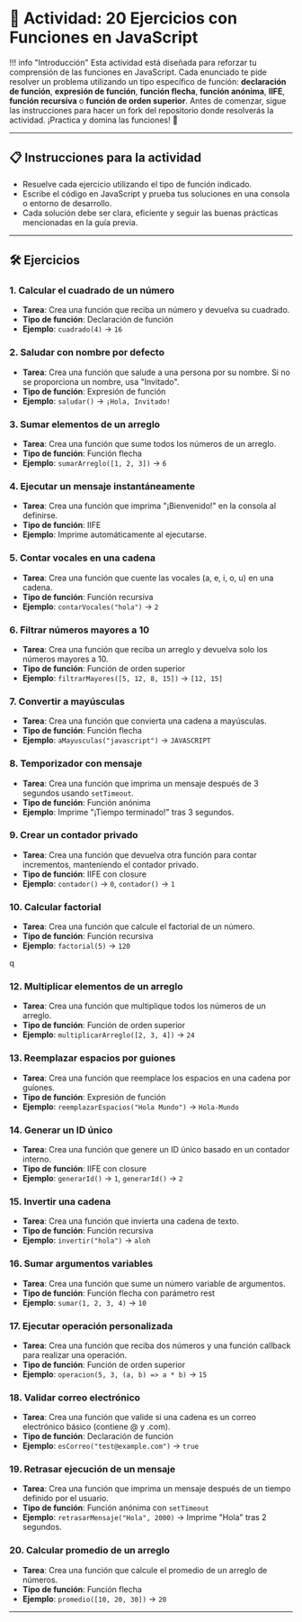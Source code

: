 # 🎯 Actividad: 20 Ejercicios con Funciones en JavaScript

!!! info "Introducción"
    Esta actividad está diseñada para reforzar tu comprensión de las funciones en JavaScript. Cada enunciado te pide resolver un problema utilizando un tipo específico de función: **declaración de función**, **expresión de función**, **función flecha**, **función anónima**, **IIFE**, **función recursiva** o **función de orden superior**. Antes de comenzar, sigue las instrucciones para hacer un fork del repositorio donde resolverás la actividad. ¡Practica y domina las funciones! 🚀

---

## 📋 Instrucciones para la actividad

- Resuelve cada ejercicio utilizando el tipo de función indicado.
- Escribe el código en JavaScript y prueba tus soluciones en una consola o entorno de desarrollo.
- Cada solución debe ser clara, eficiente y seguir las buenas prácticas mencionadas en la guía previa.

---

## 🛠️ Ejercicios

### 1. **Calcular el cuadrado de un número**
- **Tarea**: Crea una función que reciba un número y devuelva su cuadrado.
- **Tipo de función**: Declaración de función
- **Ejemplo**: `cuadrado(4)` → `16`

### 2. **Saludar con nombre por defecto**
- **Tarea**: Crea una función que salude a una persona por su nombre. Si no se proporciona un nombre, usa "Invitado".
- **Tipo de función**: Expresión de función
- **Ejemplo**: `saludar()` → `¡Hola, Invitado!`

### 3. **Sumar elementos de un arreglo**
- **Tarea**: Crea una función que sume todos los números de un arreglo.
- **Tipo de función**: Función flecha
- **Ejemplo**: `sumarArreglo([1, 2, 3])` → `6`

### 4. **Ejecutar un mensaje instantáneamente**
- **Tarea**: Crea una función que imprima "¡Bienvenido!" en la consola al definirse.
- **Tipo de función**: IIFE
- **Ejemplo**: Imprime automáticamente al ejecutarse.

### 5. **Contar vocales en una cadena**
- **Tarea**: Crea una función que cuente las vocales (a, e, i, o, u) en una cadena.
- **Tipo de función**: Función recursiva
- **Ejemplo**: `contarVocales("hola")` → `2`

### 6. **Filtrar números mayores a 10**
- **Tarea**: Crea una función que reciba un arreglo y devuelva solo los números mayores a 10.
- **Tipo de función**: Función de orden superior
- **Ejemplo**: `filtrarMayores([5, 12, 8, 15])` → `[12, 15]`

### 7. **Convertir a mayúsculas**
- **Tarea**: Crea una función que convierta una cadena a mayúsculas.
- **Tipo de función**: Función flecha
- **Ejemplo**: `aMayusculas("javascript")` → `JAVASCRIPT`

### 8. **Temporizador con mensaje**
- **Tarea**: Crea una función que imprima un mensaje después de 3 segundos usando `setTimeout`.
- **Tipo de función**: Función anónima
- **Ejemplo**: Imprime "¡Tiempo terminado!" tras 3 segundos.

### 9. **Crear un contador privado**
- **Tarea**: Crea una función que devuelva otra función para contar incrementos, manteniendo el contador privado.
- **Tipo de función**: IIFE con closure
- **Ejemplo**: `contador()` → `0`, `contador()` → `1`

### 10. **Calcular factorial**
- **Tarea**: Crea una función que calcule el factorial de un número.
- **Tipo de función**: Función recursiva
- **Ejemplo**: `factorial(5)` → `120`

q
### 12. **Multiplicar elementos de un arreglo**
- **Tarea**: Crea una función que multiplique todos los números de un arreglo.
- **Tipo de función**: Función de orden superior
- **Ejemplo**: `multiplicarArreglo([2, 3, 4])` → `24`

### 13. **Reemplazar espacios por guiones**
- **Tarea**: Crea una función que reemplace los espacios en una cadena por guiones.
- **Tipo de función**: Expresión de función
- **Ejemplo**: `reemplazarEspacios("Hola Mundo")` → `Hola-Mundo`

### 14. **Generar un ID único**
- **Tarea**: Crea una función que genere un ID único basado en un contador interno.
- **Tipo de función**: IIFE con closure
- **Ejemplo**: `generarId()` → `1`, `generarId()` → `2`

### 15. **Invertir una cadena**
- **Tarea**: Crea una función que invierta una cadena de texto.
- **Tipo de función**: Función recursiva
- **Ejemplo**: `invertir("hola")` → `aloh`

### 16. **Sumar argumentos variables**
- **Tarea**: Crea una función que sume un número variable de argumentos.
- **Tipo de función**: Función flecha con parámetro rest
- **Ejemplo**: `sumar(1, 2, 3, 4)` → `10`

### 17. **Ejecutar operación personalizada**
- **Tarea**: Crea una función que reciba dos números y una función callback para realizar una operación.
- **Tipo de función**: Función de orden superior
- **Ejemplo**: `operacion(5, 3, (a, b) => a * b)` → `15`

### 18. **Validar correo electrónico**
- **Tarea**: Crea una función que valide si una cadena es un correo electrónico básico (contiene @ y .com).
- **Tipo de función**: Declaración de función
- **Ejemplo**: `esCorreo("test@example.com")` → `true`

### 19. **Retrasar ejecución de un mensaje**
- **Tarea**: Crea una función que imprima un mensaje después de un tiempo definido por el usuario.
- **Tipo de función**: Función anónima con `setTimeout`
- **Ejemplo**: `retrasarMensaje("Hola", 2000)` → Imprime "Hola" tras 2 segundos.

### 20. **Calcular promedio de un arreglo**
- **Tarea**: Crea una función que calcule el promedio de un arreglo de números.
- **Tipo de función**: Función flecha
- **Ejemplo**: `promedio([10, 20, 30])` → `20`

---
